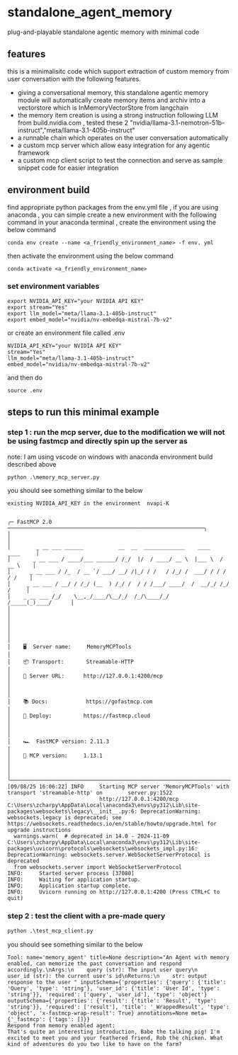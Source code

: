 # standalone_agent_memory
plug-and-playable standalone agentic memory with minimal code 

## features 
this is a minimalisitc code which support extraction of custom memory from user conversation with the following features.

- giving a conversational memory, this standalone agentic memory module will automatically create memory items and archiv into a vectorstore which is InMemoryVectorStore from langchain 
- the memory item creation is using a strong instruction following LLM from build.nvidia.com , tested these 2 "nvidia/llama-3.1-nemotron-51b-instruct","meta/llama-3.1-405b-instruct"
- a runnable chain which operates on the user conversation automatically
- a custom mcp server which allow easy integration for any agentic framework 
- a custom mcp client script to test the connection and serve as sample snippet code for easier integration 


## environment build
find appropriate python packages from the env.yml file , if you are using anaconda , you can simple create a new environment with the following command 
in your anaconda terminal , create the environment using the below command
``` 
conda env create --name <a_friendly_environment_name> -f env. yml 
```

then activate the environment using the below command 
```
conda activate <a_friendly_environment_name>
```
### set environment variables 
```
export NVIDIA_API_KEY="your NVIDIA API KEY"
export stream="Yes"
export llm_model="meta/llama-3.1-405b-instruct"
export embed_model="nvidia/nv-embedqa-mistral-7b-v2"
```
or
create an environment file called .env 
```
NVIDIA_API_KEY="your NVIDIA API KEY"
stream="Yes"
llm_model="meta/llama-3.1-405b-instruct"
embed_model="nvidia/nv-embedqa-mistral-7b-v2"
```
and then do 
```
source .env
```

## steps to run this minimal example

### step 1 : run the mcp server, due to the modification we will not be using fastmcp and directly spin up the server as 
    
note: I am using vscode on windows with anaconda environment build described above
```python 
python .\memory_mcp_server.py
```
you should see something similar to the below 

```
existing NVIDIA_API_KEY in the environment  nvapi-K


╭─ FastMCP 2.0 ──────────────────────────────────────────────────────────────╮
│                                                                            │
│        _ __ ___ ______           __  __  _____________    ____    ____     │
│       _ __ ___ / ____/___ ______/ /_/  |/  / ____/ __ \  |___ \  / __ \    │
│      _ __ ___ / /_  / __ `/ ___/ __/ /|_/ / /   / /_/ /  ___/ / / / / /    │
│     _ __ ___ / __/ / /_/ (__  ) /_/ /  / / /___/ ____/  /  __/_/ /_/ /     │
│    _ __ ___ /_/    \__,_/____/\__/_/  /_/\____/_/      /_____(_)____/      │
│                                                                            │
│                                                                            │
│                                                                            │
│    🖥️  Server name:     MemoryMCPTools                                      │
│    📦 Transport:       Streamable-HTTP                                     │
│    🔗 Server URL:      http://127.0.0.1:4200/mcp                           │
│                                                                            │
│    📚 Docs:            https://gofastmcp.com                               │
│    🚀 Deploy:          https://fastmcp.cloud                               │
│                                                                            │
│    🏎️  FastMCP version: 2.11.3                                              │
│    🤝 MCP version:     1.13.1                                              │
│                                                                            │
╰────────────────────────────────────────────────────────────────────────────╯
[09/08/25 16:06:22] INFO     Starting MCP server 'MemoryMCPTools' with transport 'streamable-http' on        server.py:1522                                                                                       
                             http://127.0.0.1:4200/mcp                                                                                                                                                            
C:\Users\zcharpy\AppData\Local\anaconda3\envs\py312\Lib\site-packages\websockets\legacy\__init__.py:6: DeprecationWarning: websockets.legacy is deprecated; see https://websockets.readthedocs.io/en/stable/howto/upgrade.html for upgrade instructions
  warnings.warn(  # deprecated in 14.0 - 2024-11-09
C:\Users\zcharpy\AppData\Local\anaconda3\envs\py312\Lib\site-packages\uvicorn\protocols\websockets\websockets_impl.py:16: DeprecationWarning: websockets.server.WebSocketServerProtocol is deprecated
  from websockets.server import WebSocketServerProtocol
INFO:     Started server process [37080]
INFO:     Waiting for application startup.
INFO:     Application startup complete.
INFO:     Uvicorn running on http://127.0.0.1:4200 (Press CTRL+C to quit)
```

### step 2 : test the client with a pre-made query

```python
python .\test_mcp_client.py
```

you should see something similar to the below 
```
Tool: name='memory_agent' title=None description="An Agent with memory enabled, can memorize the past conversation and respond accordingly.\nArgs:\n    query (str): The input user query\n    user_id (str): the current user's id\nReturns:\n    str: output response to the user " inputSchema={'properties': {'query': {'title': 'Query', 'type': 'string'}, 'user_id': {'title': 'User Id', 'type': 'string'}}, 'required': ['query', 'user_id'], 'type': 'object'} outputSchema={'properties': {'result': {'title': 'Result', 'type': 'string'}}, 'required': ['result'], 'title': '_WrappedResult', 'type': 'object', 'x-fastmcp-wrap-result': True} annotations=None meta={'_fastmcp': {'tags': []}}
Respond from memory enabled agent:
That's quite an interesting introduction, Babe the talking pig! I'm excited to meet you and your feathered friend, Rob the chicken. What kind of adventures do you two like to have on the farm?
```




